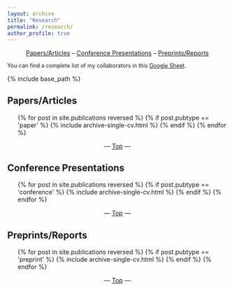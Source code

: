 ```yaml
---
layout: archive
title: "Research"
permalink: /research/
author_profile: true
---
```


<center><a href="#papers-articles">Papers/Articles</a> – <a href="#conference-presentations">Conference Presentations</a> – <a href="#preprints-reports">Preprints/Reports</a></center>

<p style="font-size:0.9em">You can find a complete list of my collaborators in this <a href="https://docs.google.com/spreadsheets/d/1rLfHiTx6qOnTN3czttHOL6JIAhptFAfodojjY8D2gqg/edit?usp=sharing" target="_blank">Google Sheet</a>.</p>

{% include base_path %}

<h2 id="papers-articles">Papers/Articles</h2>
<ol reversed>{% for post in site.publications reversed %}
  {% if post.pubtype == 'paper' %}
    {% include archive-single-cv.html %}
  {% endif %}
{% endfor %}</ol>

<center>— <a href="#top">Top</a> —</center>

<h2 id="conference-presentations">Conference Presentations</h2>
<ol reversed>{% for post in site.publications reversed %}
  {% if post.pubtype == 'conference' %}
    {% include archive-single-cv.html %}
  {% endif %}
{% endfor %}</ol>

<center>— <a href="#top">Top</a> —</center>

<h2 id="preprints-reports">Preprints/Reports</h2>
<ol reversed>{% for post in site.publications reversed %}
  {% if post.pubtype == 'preprint' %}
    {% include archive-single-cv.html %}
  {% endif %}
{% endfor %}</ol>

<center>— <a href="#top">Top</a> —</center>
